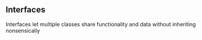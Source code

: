 ## Interfaces
Interfaces let multiple classes share functionality and data without inheriting nonsensically